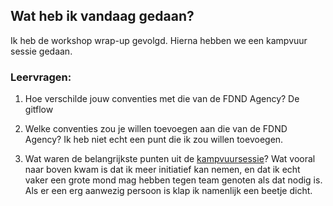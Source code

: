 ## Wat heb ik vandaag gedaan?
Ik heb de workshop wrap-up gevolgd. Hierna hebben we een kampvuur sessie gedaan. 

### Leervragen:
1. Hoe verschilde jouw conventies met die van de FDND Agency?
    De gitflow

2. Welke conventies zou je willen toevoegen aan die van de FDND Agency? 
    Ik heb niet echt een punt die ik zou willen toevoegen.

3. Wat waren de belangrijkste punten uit de [kampvuursessie](https://github.com/Sidopjescherm/your-tribe-for-life-squad-page/blob/main/LEARNINGS.md)?
    Wat vooral naar boven kwam is dat ik meer initiatief kan nemen, en dat ik echt vaker een grote mond mag hebben tegen team genoten als dat nodig is. Als er een erg aanwezig persoon is klap ik namenlijk een beetje dicht.
